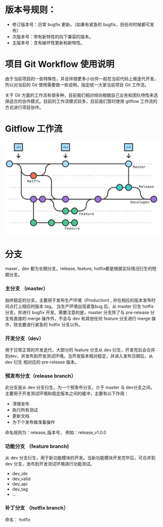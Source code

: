 
# 版本号规则：
- 修订版本号：日常 bugfix 更新。（如果有紧急的 bugfix，则任何时候都可发布）
- 次版本号：带有新特性的向下兼容的版本。
- 主版本号：含有破坏性更新和新特性。


# 项目 Git Workflow 使用说明
由于当前项目的一些特殊性，并且伴随更多小伙伴一起在当前代码上做迭代开发，所以对当前的 Git 使用需要做一些说明，指定统一大家当前项目 Git 工作流。

关于 Git 方面的工作流有很多种，目前我们相对倾向根据自己业务和团队特性来选择适合的协作模式。目前的工作流模式较多，目前我们暂时使用 gitflow 工作流的方式进行项目协作。

# Gitflow 工作流

![gitflow.jpeg](./img/gitflow.jpeg)


# 分支
maser，dev 都为长期分支，release, feature, hotfix都是根据实际情况衍生的短期分支。


### 主分支 （master）
始终稳定的分支，主要用于发布生产环境（Production) , 并在相应的版本发布时间点打上相应的版本 tag。  当生产环境出现紧急bug 后，从 master 衍生 hotfix 分支，并进行 bugfix 开发。需要注意的是，master 分支除了与 pre-release 分支有直接的 merge 操作外，不会与 dev 和其他任何 feature 分支进行 merge 操作，除去要进行紧急的 hotfix 分支以外。

### 开发分支（dev）
用于日常正常的开发迭代，大部分的 feature 分支从 dev 衍生，开发完后会合并到dev，并发布到开发测试环境。当开发版本相对稳定，并进入发布日期后，从 dev 衍生 相对应的 pre-release 版本。

### 预发布分支（release branch）
此分支是从 dev 分支衍生，为一个预发布分支，介于 master 与 dev分支之间。主要用于开发测试环境和稳定版本之间的缓冲，主要有以下作用：

 * 清理发布
 * 执行所有测试
 * 更新文档
 * 为下个发布做准备操作
 
命名规则为：release_版本号， 例如：release_v1.0.0

### 功能分支 （feature branch)
从 dev 分支衍生，用于新功能模块的开发。当新功能模块开发完毕后，可合并到 dev 分支，发布到开发测试环境进行功能测试。
* dev_ide
* dev_valid
* dev_api
* dev_tag
* …

### 补丁分支 （hotfix branch）
命名： hotfix